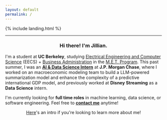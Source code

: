 ```yaml
---
layout: default
permalink: /
---
```


{% include landing.html %}

---------------

<h3 align=center> Hi there! I'm <b>Jillian</b>. </h3>

<!-- Hey there! :wave: I'm **Jillian** -->
I'm a student at **UC Berkeley**, studying [Electrical Engineering and Computer Science](https://eecs.berkeley.edu/) (EECS) + [Business Administration](https://haas.berkeley.edu/) in the [M.E.T. Program](https://met.berkeley.edu/). This past summer, I was an [**AI & Data Science Intern**](https://www.jpmorgan.com/technology/applied-ai-and-ml) at **J.P. Morgan Chase**, where I worked on an macroeconomic modeling team to build a LLM-powered summarization model and enhance the complexity of a predictive international GDP model, and previously worked at **Disney Streaming** as a **Data Science** intern. 
<!-- 
Previously, I was a **Data Science Intern** at **Disney Streaming** on the [Data Science Ad Sales](https://press.disneyadvertising.com/fact-sheet-disney-select-drives-massive-marketplace-adoption-and-results-) team, working on consumer ads data for Hulu and ESPN+.  -->

I'm currently looking for **full time roles** in machine learning, data science, or software engineering. Feel free to [**contact me**](mailto:jilliangoldberg@berkeley.edu) anytime!

<p align=center> 
<a href="/about">Here</a>'s an intro if you're looking to learn more about me!
</p>










<!-- <div class="row">
<img src="../images/headshot.png" alt="Screen Shot 2021-09-24 at 11.12.02 PM" style="zoom:25%; padding:30px" />
<img src="../images/headshot.png" alt="Screen Shot 2021-09-24 at 11.12.02 PM" style="zoom:25%; padding:30px" />
<img src="../images/headshot.png" alt="Screen Shot 2021-09-24 at 11.12.02 PM" style="zoom:25%; padding:30px" />
</div> -->